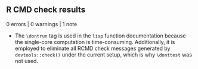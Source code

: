## R CMD check results

0 errors | 0 warnings | 1 note

* The `\dontrun` tag is used in the `lisp` function documentation because the single-core computation is time-consuming. Additionally, it is employed to eliminate all RCMD check messages generated by `devtools::check()` under the current setup, which is why `\donttest` was not used. 

